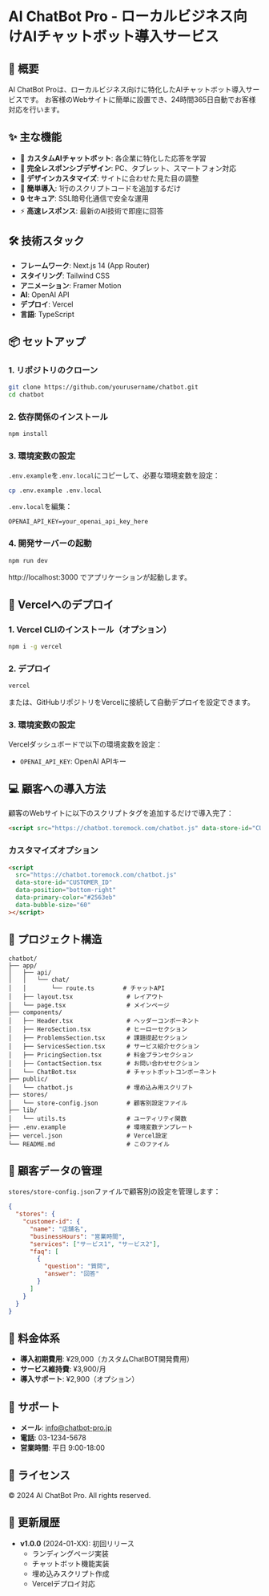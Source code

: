 # AI ChatBot Pro - ローカルビジネス向けAIチャットボット導入サービス

## 🚀 概要

AI ChatBot Proは、ローカルビジネス向けに特化したAIチャットボット導入サービスです。
お客様のWebサイトに簡単に設置でき、24時間365日自動でお客様対応を行います。

## ✨ 主な機能

- 🤖 **カスタムAIチャットボット**: 各企業に特化した応答を学習
- 📱 **完全レスポンシブデザイン**: PC、タブレット、スマートフォン対応
- 🎨 **デザインカスタマイズ**: サイトに合わせた見た目の調整
- 📝 **簡単導入**: 1行のスクリプトコードを追加するだけ
- 🔒 **セキュア**: SSL暗号化通信で安全な運用
- ⚡ **高速レスポンス**: 最新のAI技術で即座に回答

## 🛠️ 技術スタック

- **フレームワーク**: Next.js 14 (App Router)
- **スタイリング**: Tailwind CSS
- **アニメーション**: Framer Motion
- **AI**: OpenAI API
- **デプロイ**: Vercel
- **言語**: TypeScript

## 📦 セットアップ

### 1. リポジトリのクローン

```bash
git clone https://github.com/yourusername/chatbot.git
cd chatbot
```

### 2. 依存関係のインストール

```bash
npm install
```

### 3. 環境変数の設定

`.env.example`を`.env.local`にコピーして、必要な環境変数を設定：

```bash
cp .env.example .env.local
```

`.env.local`を編集：

```env
OPENAI_API_KEY=your_openai_api_key_here
```

### 4. 開発サーバーの起動

```bash
npm run dev
```

http://localhost:3000 でアプリケーションが起動します。

## 🚀 Vercelへのデプロイ

### 1. Vercel CLIのインストール（オプション）

```bash
npm i -g vercel
```

### 2. デプロイ

```bash
vercel
```

または、GitHubリポジトリをVercelに接続して自動デプロイを設定できます。

### 3. 環境変数の設定

Vercelダッシュボードで以下の環境変数を設定：

- `OPENAI_API_KEY`: OpenAI APIキー

## 💻 顧客への導入方法

顧客のWebサイトに以下のスクリプトタグを追加するだけで導入完了：

```html
<script src="https://chatbot.toremock.com/chatbot.js" data-store-id="CUSTOMER_ID"></script>
```

### カスタマイズオプション

```html
<script 
  src="https://chatbot.toremock.com/chatbot.js" 
  data-store-id="CUSTOMER_ID"
  data-position="bottom-right"
  data-primary-color="#2563eb"
  data-bubble-size="60"
></script>
```

## 📁 プロジェクト構造

```
chatbot/
├── app/
│   ├── api/
│   │   └── chat/
│   │       └── route.ts        # チャットAPI
│   ├── layout.tsx               # レイアウト
│   └── page.tsx                 # メインページ
├── components/
│   ├── Header.tsx               # ヘッダーコンポーネント
│   ├── HeroSection.tsx          # ヒーローセクション
│   ├── ProblemsSection.tsx      # 課題提起セクション
│   ├── ServicesSection.tsx      # サービス紹介セクション
│   ├── PricingSection.tsx       # 料金プランセクション
│   ├── ContactSection.tsx       # お問い合わせセクション
│   └── ChatBot.tsx              # チャットボットコンポーネント
├── public/
│   └── chatbot.js               # 埋め込み用スクリプト
├── stores/
│   └── store-config.json        # 顧客別設定ファイル
├── lib/
│   └── utils.ts                 # ユーティリティ関数
├── .env.example                 # 環境変数テンプレート
├── vercel.json                  # Vercel設定
└── README.md                    # このファイル
```

## 🔧 顧客データの管理

`stores/store-config.json`ファイルで顧客別の設定を管理します：

```json
{
  "stores": {
    "customer-id": {
      "name": "店舗名",
      "businessHours": "営業時間",
      "services": ["サービス1", "サービス2"],
      "faq": [
        {
          "question": "質問",
          "answer": "回答"
        }
      ]
    }
  }
}
```

## 📝 料金体系

- **導入初期費用**: ¥29,000（カスタムChatBOT開発費用）
- **サービス維持費**: ¥3,900/月
- **導入サポート**: ¥2,900（オプション）

## 🤝 サポート

- **メール**: info@chatbot-pro.jp
- **電話**: 03-1234-5678
- **営業時間**: 平日 9:00-18:00

## 📄 ライセンス

© 2024 AI ChatBot Pro. All rights reserved.

## 🔄 更新履歴

- **v1.0.0** (2024-01-XX): 初回リリース
  - ランディングページ実装
  - チャットボット機能実装
  - 埋め込みスクリプト作成
  - Vercelデプロイ対応